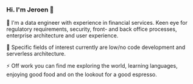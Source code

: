 ### Hi. I'm Jeroen 👋

🔭 I'm a data engineer with experience in financial services. Keen eye for regulatory requirements, security, front- and back office processes, enterprise architecture and user experience.

🌱 Specific fields of interest currently are low/no code development and serverless architecture.

⚡ Off work you can find me exploring the world, learning languages, enjoying good food and on the lookout for a good espresso. 

<!--
**iamjeroen/iamjeroen** is a ✨ _special_ ✨ repository because its `README.md` (this file) appears on your GitHub profile.

Here are some ideas to get you started:

- 🔭 I’m currently working on ...
- 🌱 I’m currently learning ...
- 👯 I’m looking to collaborate on ...
- 🤔 I’m looking for help with ...
- 💬 Ask me about ...
- 📫 How to reach me: ...
- 😄 Pronouns: ...
- ⚡ Fun fact: ...
-->
